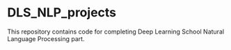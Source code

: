 # DLS_NLP_projects

This repository contains code for completing Deep Learning School Natural Language Processing part. 
